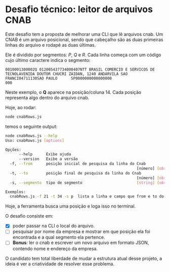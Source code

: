 # Desafio técnico: leitor de arquivos CNAB

Este desafio tem a proposta de melhorar uma CLI que lê arquivos cnab.
Um CNAB é um arquivo posicional, sendo que cabeçalho são as duas primeiras linhas do arquivo e rodapé as duas últimas.

Ele é dividido por segmentos: *P*, *Q* e *R*. Cada linha começa com um código cujo último caractere indica o segmento:

```
0010001300002Q 012005437734000407NTT BRASIL COMERCIO E SERVICOS DE TECNOLAVENIDA DOUTOR CHUCRI ZAIDAN, 1240 ANDARVILA SAO FRANCI04711130SAO PAULO      SP0000000000000000                                        000
```
Neste exemplo, o **Q** aparece na posição/coluna 14. Cada posição representa algo dentro do arquivo cnab.


Hoje, ao rodar:

```bash
node cnabRows.js
```

temos o seguinte output:

```bash
node cnabRows.js --help
Uso: cnabRows.js [options]

Opções:
      --help      Exibe ajuda                                         [booleano]
      --version   Exibe a versão                                      [booleano]
  -f, --from      posição inicial de pesquisa da linha do Cnab
                                                          [número] [obrigatório]
  -t, --to        posição final de pesquisa da linha do Cnab
                                                          [número] [obrigatório]
  -s, --segmento  tipo de segmento                        [string] [obrigatório]

Exemplos:
  cnabRows.js -f 21 -t 34 -s p  lista a linha e campo que from e to do cnab
```

Hoje, a ferramenta busca uma posição e loga isso no terminal.

O desafio consiste em:

- [x] poder passar na CLI o local do arquivo.
- [ ] pesquisar por nome da empresa e mostrar em que posição ela foi encontrada e a qual segmento ela pertence.
- [ ] **Bonus**: ler o cnab e escrever um novo arquivo em formato JSON, contendo nome e endereço da empresa.

O candidato tem total liberdade de mudar a estrutura atual desse projeto, a ideia é ver a criatividade de resolver esse problema.
